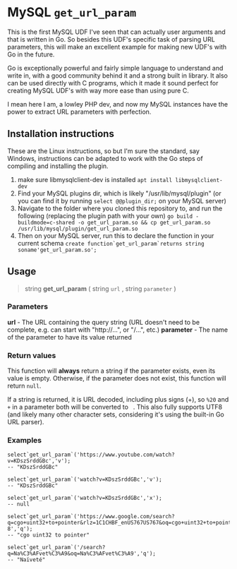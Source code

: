 
# MySQL `get_url_param`
 
This is the first MySQL UDF I've seen that can actually user arguments and that is written in Go. So besides this  UDF's specific task of parsing URL parameters, this will make an excellent example for making new UDF's with Go in the future.
 
Go is exceptionally powerful and fairly simple language to understand and write in, with a good community behind it and a strong built in library. It also can be used directly with C programs, which it made it sound perfect for creating MySQL UDF's with way more ease than using pure C. 

I mean here I am, a lowley PHP dev, and now my MySQL instances have the power to extract URL parameters with perfection. 

## Installation instructions

These are the Linux instructions, so but I'm sure the standard, say Windows, instructions can be adapted to work with the Go steps of compiling and installing the plugin.

1. make sure libmysqlclient-dev is installed
    `apt install libmysqlclient-dev`
2. Find your MySQL plugins dir, which is likely "/usr/lib/mysql/plugin" (or you can find it by running `select @@plugin_dir;` on your MySQL server)
3. Navigate to the folder where you cloned this repository to, and run the following (replacing the plugin path with your own)
    `go build -buildmode=c-shared -o get_url_param.so && cp get_url_param.so /usr/lib/mysql/plugin/get_url_param.so`
4. Then on your MySQL server, run this to declare the function in your current schema
    ``create function`get_url_param`returns string soname'get_url_param.so';``

## Usage
> string  **get_url_param** ( string  `url` , string  `parameter` )

### Parameters
**url** - The URL containing the query string (URL doesn't need to be complete, e.g. can start with "http://...", or "/...", etc.)
**parameter** - The name of the parameter to have its value returned

### Return values
This function will **always** return a string if the parameter exists, even its value is empty. Otherwise, if the parameter does not exist, this function will return `null`.

If a string is returned, it is URL decoded, including plus signs (+), so `%20` and `+` in a parameter both will be converted to ` `. This also fully supports UTF8 (and likely many other character sets, considering it's using the built-in Go URL parser).

### Examples

```mysql
select`get_url_param`('https://www.youtube.com/watch?v=KDszSrddGBc','v');
-- "KDszSrddGBc"
```

```mysql
select`get_url_param`('watch?v=KDszSrddGBc','v');
-- "KDszSrddGBc"
```

```mysql
select`get_url_param`('watch?v=KDszSrddGBc','x');
-- null
```

```mysql
select`get_url_param`('https://www.google.com/search?q=cgo+uint32+to+pointer&rlz=1C1CHBF_enUS767US767&oq=cgo+uint32+to+pointer&aqs=chrome..69i57.12106j0j7&sourceid=chrome&ie=UTF-8','q');
-- "cgo uint32 to pointer"
```

```mysql
select`get_url_param`('/search?q=Na%C3%AFvet%C3%A9&oq=Na%C3%AFvet%C3%A9','q');
-- "Naïveté"
```
